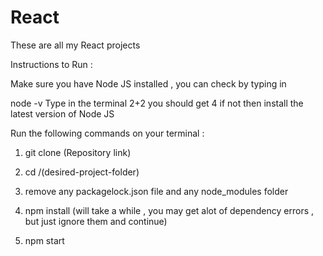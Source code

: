 # React

These are all my React projects 

Instructions to Run :

Make sure you have Node JS installed , you can check by typing in 

node -v
Type in the terminal 
2+2
you should get 
4 
if not then install the latest version of Node JS

Run the following commands on your terminal :

1. git clone (Repository link)
  
2. cd /(desired-project-folder)

3. remove any packagelock.json file and any node_modules folder

4. npm install (will take a while , you may get alot of dependency errors , but just ignore them and continue)

5. npm start 
